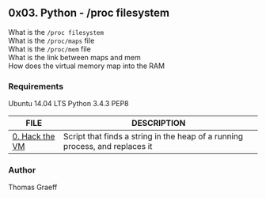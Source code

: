 ## 0x03. Python - /proc filesystem

What is the `/proc filesystem`  
What is the `/proc/maps` file  
What is the `/proc/mem` file  
What is the link between maps and mem  
How does the virtual memory map into the RAM  

### Requirements
Ubuntu 14.04 LTS 
Python 3.4.3 
PEP8

FILE | DESCRIPTION
----|----
[0. Hack the VM](./0-read_write_heap.py) | Script that finds a string in the heap of a running process, and replaces it


### Author
Thomas Graeff
